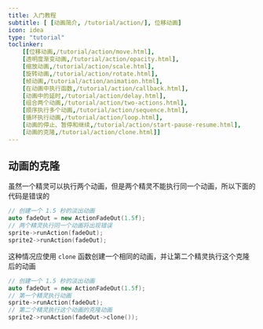 ```yaml
---
title: 入门教程
subtitle: [ [动画简介, /tutorial/action/], 位移动画]
icon: idea
type: "tutorial"
toclinker: 
    [[位移动画,/tutorial/action/move.html],
    [透明度渐变动画,/tutorial/action/opacity.html],
    [缩放动画,/tutorial/action/scale.html],
    [旋转动画,/tutorial/action/rotate.html],
    [帧动画,/tutorial/action/animation.html],
    [在动画中执行函数,/tutorial/action/callback.html],
    [动画中的延时,/tutorial/action/delay.html],
    [组合两个动画,/tutorial/action/two-actions.html],
    [顺序执行多个动画,/tutorial/action/sequence.html],
    [循环执行动画,/tutorial/action/loop.html],
    [动画的停止、暂停和继续,/tutorial/action/start-pause-resume.html],
    [动画的克隆,/tutorial/action/clone.html]]
---
```

## 动画的克隆

虽然一个精灵可以执行两个动画，但是两个精灵不能执行同一个动画，所以下面的代码是错误的

```cpp
// 创建一个 1.5 秒的淡出动画
auto fadeOut = new ActionFadeOut(1.5f);
// 两个精灵执行同一个动画将出现错误
sprite->runAction(fadeOut);
sprite2->runAction(fadeOut);
```

这种情况应使用 `clone` 函数创建一个相同的动画，并让第二个精灵执行这个克隆后的动画

```cpp
// 创建一个 1.5 秒的淡出动画
auto fadeOut = new ActionFadeOut(1.5f);
// 第一个精灵执行动画
sprite->runAction(fadeOut);
// 第二个精灵执行这个动画的克隆动画
sprite2->runAction(fadeOut->clone());
```